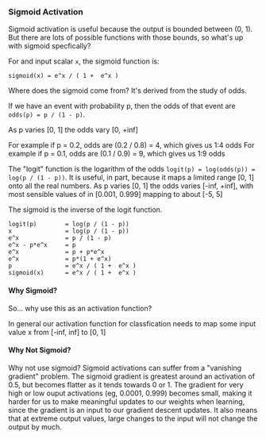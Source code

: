 ### Sigmoid Activation

Sigmoid activation is useful because the output is bounded between (0, 1). But there are lots of possible functions with those bounds, so what's up with sigmoid specfically?

For and input scalar `x`, the sigmoid function is:

```
sigmoid(x) = e^x / ( 1 +  e^x )
```

Where does the sigmoid come from? It's derived from the study of odds.

If we have an event with probability p, then the odds of that event are `odds(p) = p / (1 - p)`.

As p varies [0, 1] the odds vary [0, +inf]

For example if p = 0.2, odds are (0.2 / 0.8) = 4, which gives us 1:4 odds
For example if p = 0.1, odds are (0.1 / 0.9) = 9, which gives us 1:9 odds

The "logit" function is the logarithm of the odds `logit(p) = log(odds(p)) = log(p / (1 - p))`.
It is useful, in part, because it maps a limited range [0, 1] onto all the real numbers.
As p varies [0, 1] the odds varies [-inf, +inf], with most sensible values of in [0.001, 0.999] mapping to about [-5, 5]

The sigmoid is the  inverse of the logit function.

```
logit(p)        = log(p / (1 - p))
x               = log(p / (1 - p))
e^x             = p / (1 - p)
e^x - p*e^x     = p
e^x             = p + p*e^x
e^x             = p*(1 + e^x)
p               = e^x / ( 1 +  e^x )
sigmoid(x)      = e^x / ( 1 +  e^x )
```

#### Why Sigmoid?

So... why use this as an activation function?

In general our activation function for classfication needs to map some input value x from [-inf, inf] to [0, 1]


#### Why Not Sigmoid?

Why not use sigmoid? Sigmoid activations can suffer from a "vanishing gradient" problem. The sigmoid gradient is greatest around an activation of 0.5, but becomes flatter as it tends towards 0 or 1. The gradient for very high or low ouput activations (eg, 0.0001, 0.999) becomes small, making it harder for us to make meaningful updates to our weights when learning, since the gradient is an input to our gradient descent updates. It also means that at extreme output values, large changes to the input will not change the output by much.
